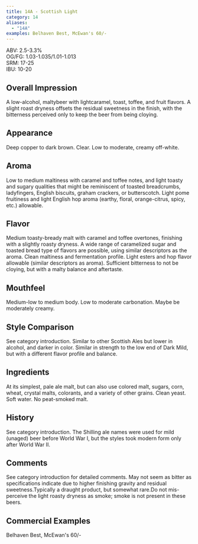 ```yaml
---
title: 14A - Scottish Light
category: 14
aliases: 
  - "14A"
examples: Belhaven Best, McEwan's 60/-
---
```


ABV: 2.5-3.3%  
OG/FG: 1.03-1.035/1.01-1.013  
SRM: 17-25  
IBU: 10-20

## Overall Impression
A low-alcohol, maltybeer with lightcaramel, toast, toffee, and fruit flavors. A slight roast dryness offsets the residual sweetness in the finish, with the bitterness perceived only to keep the beer from being cloying.

## Appearance
Deep copper to dark brown. Clear. Low to moderate, creamy off-white.

## Aroma
Low to medium maltiness with caramel and toffee notes, and light toasty and sugary qualities that might be reminiscent of toasted breadcrumbs, ladyfingers, English biscuits, graham crackers, or butterscotch. Light pome fruitiness and light English hop aroma (earthy, floral, orange-citrus, spicy, etc.) allowable.

## Flavor
Medium toasty-bready malt with caramel and toffee overtones, finishing with a slightly roasty dryness. A wide range of caramelized sugar and toasted bread type of flavors are possible, using similar descriptors as the aroma. Clean maltiness and fermentation profile. Light esters and hop flavor allowable (similar descriptors as aroma). Sufficient bitterness to not be cloying, but with a malty balance and aftertaste.

## Mouthfeel
Medium-low to medium body. Low to moderate carbonation. Maybe be moderately creamy.

## Style Comparison
See category introduction. Similar to other Scottish Ales but lower in alcohol, and darker in color. Similar in strength to the low end of Dark Mild, but with a different flavor profile and balance.

## Ingredients
At its simplest, pale ale malt, but can also use colored malt, sugars, corn, wheat, crystal malts, colorants, and a variety of other grains. Clean yeast. Soft water. No peat-smoked malt.

## History
See category introduction. The Shilling ale names were used for mild (unaged) beer before World War I, but the styles took modern form only after World War II.

## Comments
See category introduction for detailed comments. May not seem as bitter as specifications indicate due to higher finishing gravity and residual sweetness.Typically a draught product, but somewhat rare.Do not mis-perceive the light roasty dryness as smoke; smoke is not present in these beers.

## Commercial Examples
Belhaven Best, McEwan's 60/-





